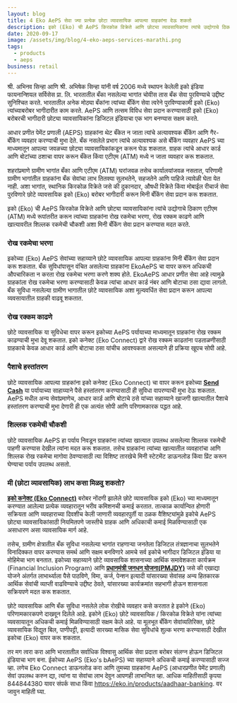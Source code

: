 ```yaml
---
layout: blog
title: 4 Eko AePS सेवा ज्या प्रत्येक छोटा व्यावसायिक आपल्या ग्राहकांना देऊ शकतो
description: इको (Eko) ची AePS किरकोळ विक्रेते आणि छोट्या व्यावसायिकांना त्यांचे उद्योगाचे ठिकाण एटीएम (ATM) मध्ये रूपांतरीत करून त्यांच्या ग्राहकांना रोख रकमेचा भरणा, रोख रक्कम काढणे आणि खात्यावरील शिल्लक रकमेची चौकशी अशा मिनी बँकिंग सेवा प्रदान करण्यास मदत करते
date: 2020-09-17
image: /assets/img/blog/4-eko-aeps-services-marathi.png
tags:
  - products
  - aeps
business: retail
---
```



श्री. अभिनव सिन्हा आणि श्री. अभिषेक सिन्हा यांनी वर्ष 2006 मध्ये स्थापन केलेली इको इंडिया फायनान्शियल सर्विसेस प्रा. लि. भारतातील बँका नसलेल्या भागांत चोवीस तास बँक सेवा पुरविण्याचे उद्दीष्ट सुनिश्चित करते. भारतातील अनेक मोठ्या बँकांना त्यांच्या बँकिंग सेवा त्वरेने पुरविण्याकामी इको (Eko) त्यांच्याबरोबर भागीदारीत काम करते. AePS आणि तत्सम विविध सेवा प्रदान करण्यासाठी इको (Eko) बरोबरची भागीदारी छोट्या व्यावसायिकांना डिजिटल इंडियाचा एक भाग बनण्यास सक्षम करते.


आधार प्रणीत पेमेंट प्रणाली (AEPS) ग्राहकांना थेट बँकेत न जाता त्यांचे अत्यावश्यक बँकिंग आणि गैर-बँकिंग व्यवहार करण्याची मुभा देते. बँक नसलेले प्रभाग त्यांचे अत्यावश्यक असे बँकिंग व्यवहार AePS च्या माध्यमातून आपल्या जवळच्या छोट्या व्यावसायिकांकडून करून घेऊ शकतात. ग्राहक त्यांचे आधार कार्ड आणि बोटांच्या ठशाचा वापर करून बँकेत किंवा एटीएम (ATM) मध्ये न जाता व्यवहार करू शकतात.


शहरांप्रमाणे ग्रामीण भागांत बँका आणि एटीएम (ATM) घरांजवळ तसेच कार्यालयांजवळ नसतात, परिणामी ग्रामीण भागांतील ग्राहकांना बँक सेवांचा लाभ तितक्या सुलभतेने, सहजतेने आणि पाहिजे त्यावेळी घेता येत नाही. अशा भागांत, स्थानिक किरकोळ विक्रेते जसे की दुकानदार, औषधी विक्रेते किंवा मोबाईल रीचार्ज सेवा पुरविणारे छोटे व्यावसायिक इको (Eko) बरोबर भागीदारी करून मिनी बँकिंग सेवा प्रदान करू शकतात.


इको (Eko) ची AePS किरकोळ विक्रेते आणि छोट्या व्यावसायिकांना त्यांचे उद्योगाचे ठिकाण एटीएम (ATM) मध्ये रूपांतरीत करून त्यांच्या ग्राहकांना रोख रकमेचा भरणा, रोख रक्कम काढणे आणि खात्यावरील शिल्लक रकमेची चौकशी अशा मिनी बँकिंग सेवा प्रदान करण्यास मदत करते.


### रोख रकमेचा भरणा

इकोच्या (Eko) AePS सेवांच्या सहाय्याने छोटे व्यावसायिक आपल्या ग्राहकांना मिनी बँकिंग सेवा प्रदान करू शकतात. बँक सुविधांपासून वंचित असलेल्या ग्राहकांना EkoAePS चा वापर करून अधिकची औपचारिकता न करता रोख रकमेचा भरणा करणे शक्य होते. EkoAePS आधार प्रणीत सेवा आहे त्यामुळे ग्राहकांला रोख रकमेचा भरणा करण्यासाठी केवळ त्यांचा आधार कार्ड नंबर आणि बोटाचा ठसा द्यावा लागतो. बँक सुविधा नसलेल्या ग्रामीण भागातील छोटे व्यावसायिक अशा मूल्यवर्धित सेवा प्रदान करून आपल्या व्यवसायातील ग्राहकी वाढवू शकतात.


### रोख रक्कम काढणे

छोटे व्यावसायिक या सुविधेचा वापर करून इकोच्या AePS पर्यायाच्या माध्यमातून ग्राहकांना रोख रक्कम काढण्याची मुभा देवू शकतात. इको कनेक्ट (Eko Connect) द्वारे रोख रक्कम काढतांना पडताळणीसाठी ग्राहकाचे केवळ आधार कार्ड आणि बोटाचा ठसा यांचीच आवश्यकता असल्याने ही प्रक्रिया खूपच सोपी आहे.


### पैशाचे हस्तांतरण

छोटे व्यावसायिक आपल्या ग्राहकांना इको कनेक्ट (Eko Connect) चा वापर करून इकोच्या **[Send Cash](https://eko.in/products/money-transfer)** या पर्यायाच्या साहाय्याने पैसे हस्तांतरण करण्यासाठी ही सुविधा वापरण्याची मुभा देऊ शकतात. AePS मधील अन्य सेवांप्रमाणेच, आधार कार्ड आणि बोटाचे ठसे यांच्या सहाय्याने खाजगी खात्यातील पैशाचे हस्तांतरण करण्याची मुभा देणारी ही एक अत्यंत सोपी आणि परिणामकारक पद्धत आहे.


### शिल्लक रकमेची चौकशी

छोटे व्यावसायिक AePS हा पर्याय निवडून ग्राहकांना त्यांच्या खात्यात उपलब्ध असलेल्या शिल्लक रकमेची पाहणी करण्यास देखील त्यांना मदत करू शकतात.  तसेच ग्राहकांना त्यांच्या खात्यातील व्यवहारांचा आणि शिल्लक रोख रकमेचा मागोवा ठेवण्यासाठी त्या विशिष्ट तारखेचे मिनी स्टेटमेंट डाऊनलोड किंवा प्रिंट करून घेण्याचा पर्याय उपलब्ध असतो.


### मी (छोटा व्यावसायिक) लाभ कसा मिळवु शकतो?

**[इको कनेक्ट (Eko Connect)](https://connect.eko.in)** बरोबर नोंदणी झालेले छोटे व्यावसायिक इको (Eko) च्या माध्यमातून करण्यात आलेल्या प्रत्येक व्यवहारातून भरीव कमिशनची कमाई करतात. तात्काळ कार्यान्वित होणारी सक्रियता आणि व्यवहाराच्या दिवशीच केली जाणारी व्यवहारपुर्ती या ठळक वैशिष्ट्यांमुळे इकोचे AePS छोट्या व्यावसायिकांसाठी नियमितपणे जास्तीचे ग्राहक आणि अधिकाची कमाई मिळविण्यासाठी एक असाधारण असा व्यावसायिक मार्ग आहे.


तसेच, ग्रामीण क्षेत्रातील बँक सुविधा नसलेल्या भागांत राहणार्‍या जनतेला डिजिटल तंत्रज्ञानाचा सुलभतेने विनादिक्कत वापर करण्यास समर्थ आणि सक्षम बनविणारे आमचे सर्व इकोचे भागीदार डिजिटल इंडिया या मोहिमेचा भाग बनतात.  इकोच्या सहाय्याने छोटे व्यावसायिक शासनाच्या आर्थिक समावेशकता कार्यक्रम (Financial Inclusion Program) आणि **[प्रधानमंत्री जनधन योजना(PMJDY)](https://www.pmjdy.gov.in)**  जसे की एखाद्या योजने अंतर्गत लाभार्थ्याला पैसे पाठविणे, विमा, कर्ज, पेन्शन इत्यादी यांसारख्या सेवांसह अन्य हितकारक आर्थिक सेवांची व्याप्ती वाढविण्याचे उद्दीष्ट ठेवते, यांसारख्या कार्यक्रमांत सहभागी होऊन शासनाला सक्रियपणे मदत करू शकतात.


छोटे व्यावसायिक आणि बँक सुविधा नसलेले लोक रोखीचे व्यवहार कसे करतात हे इकोने (Eko) परिणामकारकपणे दाखवून दिलेले आहे. इकोने (Eko) छोटे व्यावसायिक / किरकोळ विक्रेते यांना त्यांच्या व्यवसायातून अधिकची कमाई मिळविण्यासाठी सक्षम केले आहे. या मूलभूत बँकिंग सेवांव्यतिरिक्त, छोटे व्यावसायिक विद्युत बिल, पाणीपट्टी, इत्यादी सारख्या मासिक सेवा सुविधांचे शुल्क भरणा करण्यासाठी देखील इकोचा (Eko) वापर करू शकतात.


तर मग त्वरा करा आणि भारतातील सर्वाधिक विश्वासु आर्थिक सेवा प्रदाता बरोबर संलग्न होऊन डिजिटल इंडियाचा भाग बना. ईकोच्या AePS (Eko's bAePS) च्या सहाय्याने अधिकची कमाई करण्यासाठी सज्ज व्हा.  लगेच Eko Connect डाऊनलोड करा आणि तुमच्या ग्राहकांना AePS (आधारप्रणीत पेमेंट प्रणाली) सेवां उपलब्ध करुन द्या, त्यांना या सेवांचा लाभ देवुन आपणही लाभान्वित व्हा.  आधिक माहितीसाठी कृपया 844844380 यावर संपर्क साधा किंवा https://eko.in/products/aadhaar-banking. वर जावुन माहिती घ्या.
